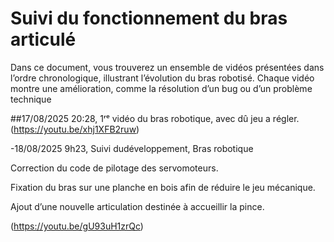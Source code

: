 # Suivi du fonctionnement du bras articulé
Dans ce document, vous trouverez un ensemble de vidéos présentées dans l’ordre chronologique, illustrant l’évolution du bras robotisé. Chaque vidéo montre une amélioration, comme la résolution d’un bug ou d’un problème technique

##17/08/2025 20:28, 1ʳᵉ vidéo du bras robotique, avec dû jeu a régler.
(https://youtu.be/xhj1XFB2ruw)

-18/08/2025  9h23, Suivi dudéveloppement, Bras robotique

   Correction du code de pilotage des servomoteurs.
   
   Fixation du bras sur une planche en bois afin de réduire le jeu mécanique.
   
   Ajout d’une nouvelle articulation destinée à accueillir la pince.
    
(https://youtu.be/gU93uH1zrQc)




